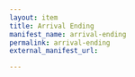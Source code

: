 ```yaml
---
layout: item
title: Arrival Ending
manifest_name: arrival-ending
permalink: arrival-ending
external_manifest_url: 

---
```

<!-- Add an essay or interpretive material below this line,
using HTML or markdown.  Do not modify this file above this line -->
